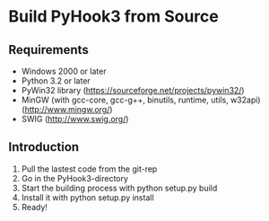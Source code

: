 # Build PyHook3 from Source

## Requirements

- Windows 2000 or later
- Python 3.2 or later
- PyWin32 library (https://sourceforge.net/projects/pywin32/)
- MinGW (with gcc-core, gcc-g++, binutils, runtime, utils, w32api) (http://www.mingw.org/)
- SWIG (http://www.swig.org/)


## Introduction

1. Pull the lastest code from the git-rep
2. Go in the PyHook3-directory
3. Start the building process with
	python setup.py build
4. Install it with
	python setup.py install
5. Ready!

